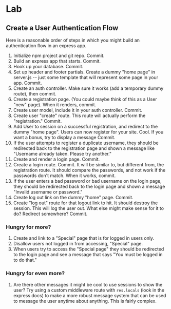 # Lab

## Create a User Authentication Flow

Here is a reasonable order of steps in which you might build an authentication flow in an express app.

1. Initialize npm project and git repo. Commit.
1. Build an express app that starts. Commit.
1. Hook up your database.  Commit.
1. Set up header and footer partials. Create a dummy "home page" in server.js -- just some template that will represent some page in your app. Commit.
1. Create an auth controller.  Make sure it works (add a temporary dummy route), then commit. 
1. Create a registration page. (You could maybe think of this as a User "new" page).  When it renders, commit.
1. Create user model, include it in your auth controller.  Commit.
1. Create user "create" route.  This route will actually perform the "registration." Commit.
1. Add User to session on a successful registration, and redirect to the dummy "home page".  Users can now register for your site.  Cool.  If you want a bonus, try to display a message Commit.
1. If the user attempts to register a duplicate username, they should be redirected back to the registration page and shown a message like "Username already taken.  Please try another."
1. Create and render a login page.  Commit.
1. Create a login route.  Commit.  It will be similar to, but different from, the registration route.  It should compare the passwords, and not work if the passwords don't match. When it works, commit.
1. If the user enters a bad password or bad username on the login page, they should be redirected back to the login page and shown a message "Invalid username or password."
1. Create log out link on the dummy "home" page. Commit.
1. Create "log out" route for that logout link to hit. It should destroy the session. This will log the user out.  What else might make sense for it to do? Redirect somewhere? Commit. 


### Hungry for more?

1. Create and link to a "Special" page that is for logged in users only.
1. Disallow users not logged in from accessing, "Special" page.
1. When users try to access the "Special page" they should be redirected to the login page and see a message that says "You must be logged in to do that."

### Hungry for even more?

1. Are there other messages it might be cool to use sessions to show the user?  Try using a custom middleware route with `res.locals` (look in the express docs) to make a more robust message system that can be used to message the user anytime about anything.  This is fairly complex.

